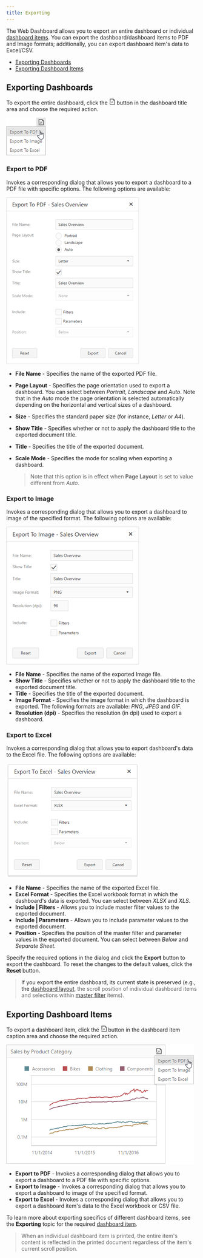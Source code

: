 ```yaml
---
title: Exporting
---
```

The Web Dashboard allows you to export an entire dashboard or individual [dashboard items](../../../dashboard-for-web/articles/web-dashboard-designer-mode/designing-dashboard-items.md). You can export the dashboard/dashboard items to PDF and Image formats; additionally, you can export dashboard item's data to Excel/CSV.
* [Exporting Dashboards](#exportingdashboards)
* [Exporting Dashboard Items](#exportingdashboarditems)

## <a name="exportingdashboards"/>Exporting Dashboards
To export the entire dashboard, click the ![Printing_ExportElementButtonWeb](../../images/Img19570.png) button in the dashboard title area and choose the required action.

![Printing_ExportMenuWeb](../../images/Img19567.png)

### Export to PDF

Invokes a corresponding dialog that allows you to export a dashboard to a PDF file with specific options. The following options are available:

![ExportToPDF_DashboardOptions](../../images/Img22288.png)
* **File Name** - Specifies the name of the exported PDF file.
* **Page Layout** - Specifies the page orientation used to export a dashboard. You can select between _Portrait_, _Landscape_ and _Auto_. Note that in the _Auto_ mode the page orientation is selected automatically depending on the horizontal and vertical sizes of a dashboard.
* **Size** - Specifies the standard paper size (for instance, _Letter_ or _A4_).
* **Show Title** - Specifies whether or not to apply the dashboard title to the exported document title.
* **Title** - Specifies the title of the exported document.
* **Scale Mode** - Specifies the mode for scaling when exporting a dashboard.
	
	> Note that this option is in effect when **Page Layout** is set to value different from _Auto_.

### Export to Image

Invokes a corresponding dialog that allows you to export a dashboard to image of the specified format. The following options are available:

![ExportToImage_DashboardOptions](../../images/Img22289.png)
* **File Name** - Specifies the name of the exported Image file.
* **Show Title** - Specifies whether or not to apply the dashboard title to the exported document title.
* **Title** - Specifies the title of the exported document.
* **Image Format** - Specifies the image format in which the dashboard is exported. The following formats are available: _PNG_, _JPEG_ and _GIF_.
* **Resolution (dpi)** - Specifies the resolution (in dpi) used to export a dashboard.

### Export to Excel

Invokes a corresponding dialog that allows you to export dashboard's data to the Excel file. The following options are available:

![wdd-export-excel-dashboard](../../images/Img128973.png)
* **File Name** - Specifies the name of the exported Excel file.
* **Excel Format** - Specifies the Excel workbook format in which the dashboard's data is exported. You can select between _XLSX_ and _XLS_.
* **Include | Filters** - Allows you to include master filter values to the exported document.
* **Include | Parameters** - Allows you to include parameter values to the exported document.
* **Position** - Specifies the position of the master filter and parameter values in the exported document. You can select between _Below_ and _Separate Sheet_.

Specify the required options in the dialog and click the **Export** button to export the dashboard. To reset the changes to the default values, click the **Reset** button.

> If you export the entire dashboard, its current state is preserved (e.g., the [dashboard layout](../../../dashboard-for-web/articles/web-dashboard-designer-mode/dashboard-layout.md), the scroll position of individual dashboard items and selections within [master filter](../../../dashboard-for-web/articles/web-dashboard-designer-mode/interactivity/master-filtering.md) items).

## <a name="exportingdashboarditems"/>Exporting Dashboard Items
To export a dashboard item, click the ![Printing_ExportElementButtonWeb](../../images/Img19570.png) button in the dashboard item caption area and choose the required action.

![Printing_ExportElementWeb](../../images/Img19610.png)
* **Export to PDF** - Invokes a corresponding dialog that allows you to export a dashboard to a PDF file with specific options.
* **Export to Image** - Invokes a corresponding dialog that allows you to export a dashboard to image of the specified format.
* **Export to Excel** - Invokes a corresponding dialog that allows you to export a dashboard item's data to the Excel workbook or CSV file.

To learn more about exporting specifics of different dashboard items, see the **Exporting** topic for the required [dashboard item](../../../dashboard-for-web/articles/web-dashboard-viewer-mode/dashboard-items.md).

> When an individual dashboard item is printed, the entire item's content is reflected in the printed document regardless of the item's current scroll position.